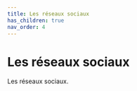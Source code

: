 ```yaml
---
title: Les réseaux sociaux
has_children: true
nav_order: 4
---
```


# Les réseaux sociaux

Les réseaux sociaux.
